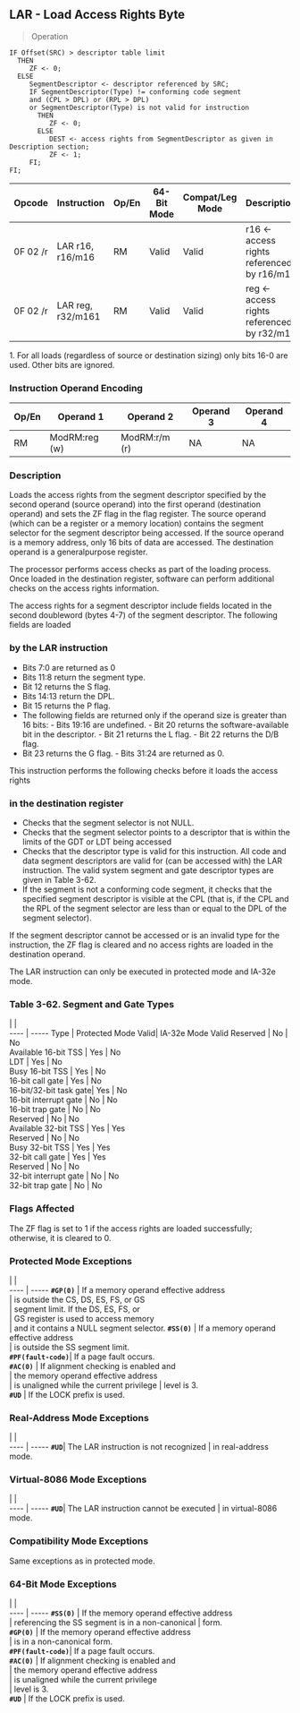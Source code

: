 ## LAR - Load Access Rights Byte

> Operation

``` slim
IF Offset(SRC) > descriptor table limit
  THEN
     ZF <- 0;
  ELSE
     SegmentDescriptor <- descriptor referenced by SRC;
     IF SegmentDescriptor(Type) != conforming code segment
     and (CPL > DPL) or (RPL > DPL)
     or SegmentDescriptor(Type) is not valid for instruction
       THEN
          ZF <- 0;
       ELSE
          DEST <- access rights from SegmentDescriptor as given in Description section;
          ZF <- 1;
     FI;
FI;

```

 Opcode  | Instruction      | Op/En| 64-Bit Mode| Compat/Leg Mode| Description                              
 ---  | --- | --- | --- | --- | ---
 0F 02 /r| LAR r16, r16/m16 | RM   | Valid      | Valid          | r16 ← access rights referenced by r16/m16
 0F 02 /r| LAR reg, r32/m161| RM   | Valid      | Valid          | reg ← access rights referenced by r32/m16
<aside class="notification">
1. For all loads (regardless of source or destination sizing) only bits
16-0 are used. Other bits are ignored.
</aside>


### Instruction Operand Encoding
 Op/En| Operand 1    | Operand 2    | Operand 3| Operand 4
 ---  | --- | --- | --- | ---
 RM   | ModRM:reg (w)| ModRM:r/m (r)| NA       | NA       

### Description
Loads the access rights from the segment descriptor specified by the second
operand (source operand) into the first operand (destination operand) and sets
the ZF flag in the flag register. The source operand (which can be a register
or a memory location) contains the segment selector for the segment descriptor
being accessed. If the source operand is a memory address, only 16 bits of data
are accessed. The destination operand is a generalpurpose register.

The processor performs access checks as part of the loading process. Once loaded
in the destination register, software can perform additional checks on the access
rights information.

The access rights for a segment descriptor include fields located in the second
doubleword (bytes 4-7) of the segment descriptor. The following fields are loaded
### by the LAR instruction

 - Bits 7:0 are returned as 0
 - Bits 11:8 return the segment type.
 - Bit 12 returns the S flag.
 - Bits 14:13 return the DPL.
 - Bit 15 returns the P flag.
 - The following fields are returned only if the operand size is greater than 16
bits:  - Bits 19:16 are undefined.  - Bit 20 returns the software-available bit
in the descriptor.  - Bit 21 returns the L flag.  - Bit 22 returns the D/B flag.
 - Bit 23 returns the G flag.  - Bits 31:24 are returned as 0.

This instruction performs the following checks before it loads the access rights
### in the destination register

 - Checks that the segment selector is not NULL.
 - Checks that the segment selector points to a descriptor that is within the limits
of the GDT or LDT being accessed
 - Checks that the descriptor type is valid for this instruction. All code and
data segment descriptors are valid for (can be accessed with) the LAR instruction.
The valid system segment and gate descriptor types are given in Table 3-62.
 - If the segment is not a conforming code segment, it checks that the specified
segment descriptor is visible at the CPL (that is, if the CPL and the RPL of
the segment selector are less than or equal to the DPL of the segment selector).

If the segment descriptor cannot be accessed or is an invalid type for the instruction,
the ZF flag is cleared and no access rights are loaded in the destination operand.

The LAR instruction can only be executed in protected mode and IA-32e mode.


### Table 3-62. Segment and Gate Types
   | |  
---- | -----
 Type                   | Protected Mode Valid| IA-32e Mode Valid
 Reserved               | No                  | No               
 Available 16-bit TSS   | Yes                 | No               
 LDT                    | Yes                 | No               
 Busy 16-bit TSS        | Yes                 | No               
 16-bit call gate       | Yes                 | No               
 16-bit/32-bit task gate| Yes                 | No               
 16-bit interrupt gate  | No                  | No               
 16-bit trap gate       | No                  | No               
 Reserved               | No                  | No               
 Available 32-bit TSS   | Yes                 | Yes              
 Reserved               | No                  | No               
 Busy 32-bit TSS        | Yes                 | Yes              
 32-bit call gate       | Yes                 | Yes              
 Reserved               | No                  | No               
 32-bit interrupt gate  | No                  | No               
 32-bit trap gate       | No                  | No               


### Flags Affected
The ZF flag is set to 1 if the access rights are loaded successfully; otherwise,
it is cleared to 0.


### Protected Mode Exceptions
   | |  
---- | -----
 **``#GP(0)``**         | If a memory operand effective address   
                | is outside the CS, DS, ES, FS, or GS    
                | segment limit. If the DS, ES, FS, or    
                | GS register is used to access memory    
                | and it contains a NULL segment selector.
 **``#SS(0)``**         | If a memory operand effective address   
                | is outside the SS segment limit.        
 **``#PF(fault-code)``**| If a page fault occurs.                 
 **``#AC(0)``**         | If alignment checking is enabled and    
                | the memory operand effective address    
                | is unaligned while the current privilege
                | level is 3.                             
 **``#UD``**            | If the LOCK prefix is used.             

### Real-Address Mode Exceptions
   | |  
---- | -----
 **``#UD``**| The LAR instruction is not recognized
    | in real-address mode.                

### Virtual-8086 Mode Exceptions
   | |  
---- | -----
 **``#UD``**| The LAR instruction cannot be executed
    | in virtual-8086 mode.                 

### Compatibility Mode Exceptions
Same exceptions as in protected mode.


### 64-Bit Mode Exceptions
   | |  
---- | -----
 **``#SS(0)``**         | If the memory operand effective address         
                | referencing the SS segment is in a non-canonical
                | form.                                           
 **``#GP(0)``**         | If the memory operand effective address         
                | is in a non-canonical form.                     
 **``#PF(fault-code)``**| If a page fault occurs.                         
 **``#AC(0)``**         | If alignment checking is enabled and            
                | the memory operand effective address            
                | is unaligned while the current privilege        
                | level is 3.                                     
 **``#UD``**            | If the LOCK prefix is used.                     
